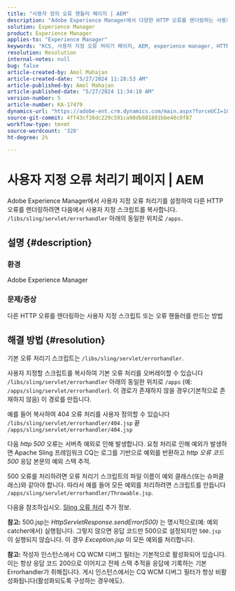 ```yaml
---
title: "사용자 정의 오류 핸들러 페이지 | AEM"
description: "Adobe Experience Manager에서 다양한 HTTP 오류를 렌더링하는 사용자 지정 스크립트 또는 오류 핸들러를 만드는 방법을 알아봅니다."
solution: Experience Manager
product: Experience Manager
applies-to: "Experience Manager"
keywords: "KCS, 사용자 지정 오류 처리기 페이지, AEM, experience manager, HTTP 오류"
resolution: Resolution
internal-notes: null
bug: false
article-created-by: Amol Mahajan
article-created-date: "5/27/2024 11:28:53 AM"
article-published-by: Amol Mahajan
article-published-date: "5/27/2024 11:34:10 AM"
version-number: 5
article-number: KA-17479
dynamics-url: "https://adobe-ent.crm.dynamics.com/main.aspx?forceUCI=1&pagetype=entityrecord&etn=knowledgearticle&id=f6cd354b-1c1c-ef11-840b-6045bd026dc7"
source-git-commit: 4ff43cf26dc229c591ca90db881801bbe48c0f87
workflow-type: tm+mt
source-wordcount: '328'
ht-degree: 2%

---
```


# 사용자 지정 오류 처리기 페이지 | AEM


Adobe Experience Manager에서 사용자 지정 오류 처리기를 설정하여 다른 HTTP 오류를 렌더링하려면 다음에서 사용자 지정 스크립트를 복사합니다. `/libs/sling/servlet/errorhandler` 아래의 동일한 위치로 `/apps.`

## 설명 {#description}


### <b>환경</b>

Adobe Experience Manager



### <b>문제/증상</b>

다른 HTTP 오류를 렌더링하는 사용자 지정 스크립트 또는 오류 핸들러를 만드는 방법


## 해결 방법 {#resolution}


기본 오류 처리기 스크립트는 `/libs/sling/servlet/errorhandler`.

사용자 지정할 스크립트를 복사하여 기본 오류 처리를 오버레이할 수 있습니다 `/libs/sling/servlet/errorhandler` 아래의 동일한 위치로 `/apps` (예: `/apps/sling/servlet/errorhandler`). 이 경로가 존재하지 않을 경우(기본적으로 존재하지 않음) 이 경로를 만듭니다.

예를 들어 복사하여 404 오류 처리를 사용자 정의할 수 있습니다 `/libs/sling/servlet/errorhandler/404.jsp` 끝 `/apps/sling/servlet/errorhandler/404.jsp`

다음 *http 500* 오류는 서버측 예외로 인해 발생합니다. 요청 처리로 인해 예외가 발생하면 Apache Sling 프레임워크 CQ는 로그를 기반으로 예외를 반환하고 *http 오류 코드 500* 응답 본문의 예외 스택 추적.

500 오류를 처리하려면 오류 처리기 스크립트의 파일 이름이 예외 클래스(또는 슈퍼클래스)와 같아야 합니다. 따라서 예를 들어 모든 예외를 처리하려면 스크립트를 만듭니다 `/apps/sling/servlet/errorhandler/Throwable.jsp`.

다음을 참조하십시오. [Sling 오류 처리](https://sling.apache.org/documentation/the-sling-engine/errorhandling.html) 추가 정보.

<b>참고:</b> 500.jsp는 *HttpServletResponse.sendError(500)* 는 명시적으로(예: 예외 catcher에서) 실행됩니다. 그렇지 않으면 응답 코드만 500으로 설정되지만 `500.jsp` 이 실행되지 않습니다. 이 경우 *Exception.jsp* 이 모든 예외를 처리합니다.

<b>참고:</b> 작성자 인스턴스에서 CQ WCM 디버그 필터는 기본적으로 활성화되어 있습니다. 이는 항상 응답 코드 200으로 이어지고 전체 스택 추적을 응답에 기록하는 기본 Errorhandler가 취해집니다. 게시 인스턴스에서는 CQ WCM 디버그 필터가 항상 비활성화됩니다(활성화되도록 구성하는 경우에도).
